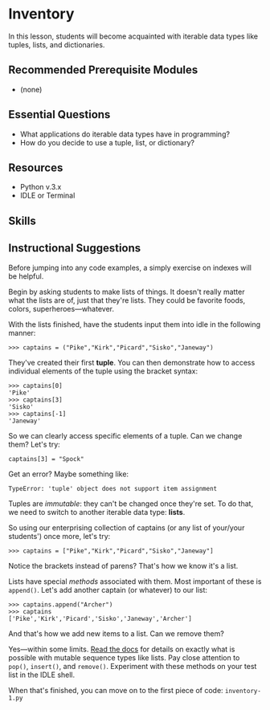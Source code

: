 # Inventory
In this lesson, students will become acquainted with iterable data types like
tuples, lists, and dictionaries.

## Recommended Prerequisite Modules
* (none)

## Essential Questions
* What applications do iterable data types have in programming?
* How do you decide to use a tuple, list, or dictionary?

## Resources
* Python v.3.x
* IDLE or Terminal

## Skills

## Instructional Suggestions
Before jumping into any code examples, a simply exercise on indexes will be
 helpful.

Begin by asking students to make lists of things. It doesn't really matter
what the lists are of, just that they're lists. They could be favorite
foods, colors, superheroes—whatever.

With the lists finished, have the students input them into idle in
the following manner:

`>>> captains = ("Pike","Kirk","Picard","Sisko","Janeway")`

They've created their first **tuple**. You can then demonstrate how to access
individual elements of the tuple using the bracket syntax:

```
>>> captains[0]
'Pike'
>>> captains[3]
'Sisko'
>>> captains[-1]
'Janeway'
```

So we can clearly access specific elements of a tuple. Can we change them?
Let's try:

`captains[3] = "Spock"`

Get an error? Maybe something like:

`TypeError: 'tuple' object does not support item assignment`

Tuples are *immutable*: they can't be changed once they're set. To do that, we
need to switch to another iterable data type: **lists**.

So using our enterprising collection of captains (or any list of your/your
  students') once more, let's try:

`>>> captains = ["Pike","Kirk","Picard","Sisko","Janeway"]`

Notice the brackets instead of parens? That's how we know it's a list.

Lists have special *methods* associated with them. Most important of these is
`append()`. Let's add another captain (or whatever) to our list:

```
>>> captains.append("Archer")
>>> captains
['Pike','Kirk','Picard','Sisko','Janeway','Archer']
```

And that's how we add new items to a list. Can we remove them?

Yes—within some limits. [Read the docs](https://docs.python.org/3.4/library/stdtypes.html#mutable-sequence-types)
for details on exactly what is possible with mutable sequence types like lists.
 Pay close attention to `pop()`, `insert()`, and `remove()`. Experiment with
 these methods on your test list in the IDLE shell.

 When that's finished, you can move on to the first piece of code:
 `inventory-1.py`
